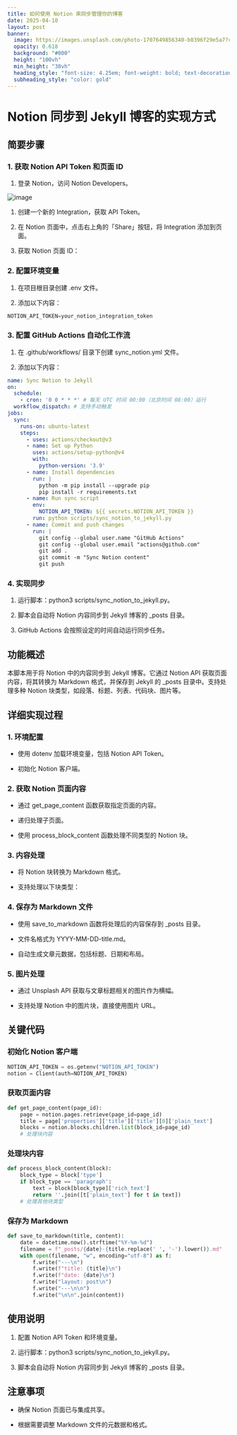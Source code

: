 ```yaml
---
title: 如何使用 Notion 来同步管理你的博客
date: 2025-04-10
layout: post
banner:
  image: https://images.unsplash.com/photo-1707649856340-b0396f29e5a7?crop=entropy&cs=tinysrgb&fit=max&fm=jpg&ixid=M3w2OTIwMzJ8MHwxfHJhbmRvbXx8fHx8fHx8fDE3NDQyNDkyMjN8&ixlib=rb-4.0.3&q=80&w=1080
  opacity: 0.618
  background: "#000"
  height: "100vh"
  min_height: "38vh"
  heading_style: "font-size: 4.25em; font-weight: bold; text-decoration: underline"
  subheading_style: "color: gold"
---
```


# Notion 同步到 Jekyll 博客的实现方式

## 简要步骤

### 1. 获取 Notion API Token 和页面 ID

1. 登录 Notion，访问 Notion Developers。

![image](https://prod-files-secure.s3.us-west-2.amazonaws.com/a7a0cc5a-89b9-4cda-8686-1fba0ca52f40/d19c1afe-dea5-4312-9333-786b0ba83054/image.png?X-Amz-Algorithm=AWS4-HMAC-SHA256&X-Amz-Content-Sha256=UNSIGNED-PAYLOAD&X-Amz-Credential=ASIAZI2LB4664NHFBC5C%2F20250410%2Fus-west-2%2Fs3%2Faws4_request&X-Amz-Date=20250410T014023Z&X-Amz-Expires=3600&X-Amz-Security-Token=IQoJb3JpZ2luX2VjECAaCXVzLXdlc3QtMiJHMEUCIQCYJvL45seqR12eMas5tXMMpSV9T0jue4CsG%2Bm9uD4PGwIgSa9c%2FzH9riPnySh6UYmVRIgDk1%2FLixsyf2uIG8W7YWMqiAQImf%2F%2F%2F%2F%2F%2F%2F%2F%2F%2FARAAGgw2Mzc0MjMxODM4MDUiDA1jYUzY4pJoYufMfyrcA7dco8zDdFUJW96UT%2F7kppP0kn89Jq4teInyfPwVMFWMJI4szx8I11aLxcRxrgDCszSWAQMg2Ncmwt%2BmmRMw3xJqkrUjQCvw3ziME7%2BENZxvYK%2B9HOMZP4IdmEe3GP0n%2BuT39uA48PNMKPDkABv0LkOxuDC4D9delvD6DFBxD3KGSS265UXyCb5cQQ8Tl9k75eXu8makOHjtDGNxW2fIKR95cen5u5MLlWQ9CnGiUk5iD3x6SgHt4%2BUOvjgGglLIU5WIkV6%2F9sXgg7T4dwIiXuMN5BHBfVPMvpRm%2BoHaVWmmLcEMEfIth772JSdgQr%2BzxwQUVCfBkbysP8p4oVu%2F0%2BGTIGf2HPHXbOMtv59DIpjfy5c0WHKewfSm9fDB9ezCGvyAEYvAwYwCm5u%2BGDIe5w3p2y7%2F%2F2BXlnU742Ujqif6l5zE7iDIThXeb4H8xkT%2B7vR%2FnxOyHtEpInIiYmHa%2BeDOfWwhA%2FSkggMy1pe75W5taY%2BHs%2FWO30sxfC%2FeFVdQiEA9qI5Fa9gBMBeIU8%2BfRqWS68QgDr7c9Ub4bYSdXQ6%2BkFYE6i4JpWsSXLrcTyw9yICdDd1NVfZvvF6B2XW2fhjFfxEcbkEE2LIH55XEtaS2SuUwDVNBpZ1sXF9uMP6R3L8GOqUBQOjHTS0OnPpPqwtwPaLQUT%2FwmPRk%2FcPtGz2RPTKzCovmbUZazjmQ%2Bgm2ep%2FUe77dm0anf0zu80Ma3yu0m6fUu5pxitdw9qcw4nyTmDGvkOXhZKHhkCoYUMuiDsAat%2B59dxkE9a1Qzo41o5BWZ%2FX0%2BU1PpnGETwAIOWbV5GULmgu0RA%2FZrQ1c50%2B%2B7WHsqiLfrfoCApAMe6T0%2B6nEO%2FOZQpboo6gb&X-Amz-Signature=14b42e830c5748cfc23aeea08d8ff456971f45947c10173ee3c3ae0dd4b908d1&X-Amz-SignedHeaders=host&x-id=GetObject)

1. 创建一个新的 Integration，获取 API Token。

1. 在 Notion 页面中，点击右上角的「Share」按钮，将 Integration 添加到页面。

1. 获取 Notion 页面 ID：


### 2. 配置环境变量

1. 在项目根目录创建 .env 文件。

1. 添加以下内容：

```javascript
NOTION_API_TOKEN=your_notion_integration_token
```

### 3. 配置 GitHub Actions 自动化工作流

1. 在 .github/workflows/ 目录下创建 sync_notion.yml 文件。

1. 添加以下内容：

```yaml
name: Sync Notion to Jekyll
on:
  schedule:
    - cron: '0 0 * * *' # 每天 UTC 时间 00:00（北京时间 08:00）运行
  workflow_dispatch: # 支持手动触发
jobs:
  sync:
    runs-on: ubuntu-latest
    steps:
      - uses: actions/checkout@v3
      - name: Set up Python
        uses: actions/setup-python@v4
        with:
          python-version: '3.9'
      - name: Install dependencies
        run: |
          python -m pip install --upgrade pip
          pip install -r requirements.txt
      - name: Run sync script
        env:
          NOTION_API_TOKEN: ${{ secrets.NOTION_API_TOKEN }}
        run: python scripts/sync_notion_to_jekyll.py
      - name: Commit and push changes
        run: |
          git config --global user.name "GitHub Actions"
          git config --global user.email "actions@github.com"
          git add .
          git commit -m "Sync Notion content"
          git push
```

### 4. 实现同步

1. 运行脚本：python3 scripts/sync_notion_to_jekyll.py。

1. 脚本会自动将 Notion 内容同步到 Jekyll 博客的 _posts 目录。

1. GitHub Actions 会按照设定的时间自动运行同步任务。

## 功能概述

本脚本用于将 Notion 中的内容同步到 Jekyll 博客。它通过 Notion API 获取页面内容，将其转换为 Markdown 格式，并保存到 Jekyll 的 _posts 目录中。支持处理多种 Notion 块类型，如段落、标题、列表、代码块、图片等。

## 详细实现过程

### 1. 环境配置

- 使用 dotenv 加载环境变量，包括 Notion API Token。

- 初始化 Notion 客户端。

### 2. 获取 Notion 页面内容

- 通过 get_page_content 函数获取指定页面的内容。

- 递归处理子页面。

- 使用 process_block_content 函数处理不同类型的 Notion 块。

### 3. 内容处理

- 将 Notion 块转换为 Markdown 格式。

- 支持处理以下块类型：


### 4. 保存为 Markdown 文件

- 使用 save_to_markdown 函数将处理后的内容保存到 _posts 目录。

- 文件名格式为 YYYY-MM-DD-title.md。

- 自动生成文章元数据，包括标题、日期和布局。

### 5. 图片处理

- 通过 Unsplash API 获取与文章标题相关的图片作为横幅。

- 支持处理 Notion 中的图片块，直接使用图片 URL。

## 关键代码

### 初始化 Notion 客户端

```python
NOTION_API_TOKEN = os.getenv("NOTION_API_TOKEN")
notion = Client(auth=NOTION_API_TOKEN)
```

### 获取页面内容

```python
def get_page_content(page_id):
    page = notion.pages.retrieve(page_id=page_id)
    title = page['properties']['title']['title'][0]['plain_text']
    blocks = notion.blocks.children.list(block_id=page_id)
    # 处理块内容
```

### 处理块内容

```python
def process_block_content(block):
    block_type = block['type']
    if block_type == 'paragraph':
        text = block[block_type]['rich_text']
        return ''.join([t['plain_text'] for t in text])
    # 处理其他块类型
```

### 保存为 Markdown

```python
def save_to_markdown(title, content):
    date = datetime.now().strftime("%Y-%m-%d")
    filename = f"_posts/{date}-{title.replace(' ', '-').lower()}.md"
    with open(filename, "w", encoding="utf-8") as f:
        f.write("---\n")
        f.write(f"title: {title}\n")
        f.write(f"date: {date}\n")
        f.write("layout: post\n")
        f.write("---\n\n")
        f.write("\n\n".join(content))
```

## 使用说明

1. 配置 Notion API Token 和环境变量。

1. 运行脚本：python3 scripts/sync_notion_to_jekyll.py。

1. 脚本会自动将 Notion 内容同步到 Jekyll 博客的 _posts 目录。

## 注意事项

- 确保 Notion 页面已与集成共享。

- 根据需要调整 Markdown 文件的元数据和格式。